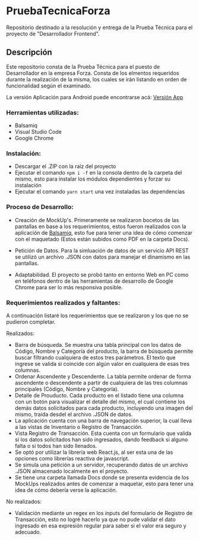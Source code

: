 # PruebaTecnicaForza
Repositorio destinado a la resolución y entrega de la Prueba Técnica para el proyecto de "Desarrollador Frontend".

## Descripción
Este repositorio consta de la Prueba Técnica para el puesto de Desarrollador en la empresa Forza.
Consta de los elmentos requeridos durante la realización de la misma, los cuales se irán listando en orden de funcionalidad según el examinado.

La versión Aplicación para Android puede encontrarse acá: [Versión App](https://github.com/MayenRosil/RenoExpressApp)


### Herramientas utilizadas:
- Balsamiq
- Visual Studio Code
- Google Chrome

### Instalación:
- Descargar el .ZIP con la raíz del proyecto
- Ejecutar el comando ```npm i -f``` en la consola dentro de la carpeta del mismo, esto para instalar los módulos dependientes y forzar su instalación
- Ejecutar el comando ```yarn start``` una vez instaladas las dependencias

### Proceso de Desarrollo:

- Creación de MockUp's.
Primeramente se realizaron bocetos de las pantallas en base a los requerimientos, estos fueron realizados con la aplicación de [Balsamiq](https://balsamiq.com/wireframes/), esto fue para tener una idea de cómo comenzar con el maquetado (Estos están subidos como PDF en la carpeta Docs).

- Petición de Datos.
Para la simluación de datos de un servicio API REST se utilizó un archivo .JSON con datos para manejar el dinamismo en las pantallas.

- Adaptabilidad.
El proyecto se probó tanto en entorno Web en PC como en teléfonos dentro de las herramientas de desarrollo de Google Chrome para ser lo más responsiva posible.


### Requerimientos realizados y faltantes:
A continuación listaré los requerimientos que se realizaron y los que no se pudieron completar.

Realizados:
- Barra de búsqueda. Se muestra una tabla principal con los datos de Código, Nombre y Categoría del producto, la barra de búsqueda permite buscar filtrando cualquiera de estos tres parámetros. El texto que ingrese se valida si coincide con algún valor en cualquiera de esas tres columnas.
- Ordenar Ascendente y Descendente. La tabla permite ordenar de forma ascendente o descendente a partir de cualquiera de las tres columnas principales (Código, Nombre y Categoría).
- Detalle de Prouducto. Cada producto en el listado tiene una columna con un botón para visualizar el detalle del mismo, el cual contiene los demás datos solicitados para cada producto, incluyendo una imagen del mismo, traida desdel el archivo .JSON de datos.
- La aplicación cuenta con una barra de navegación superior, la cual lleva a las vistas de Inventario o Registro de Transacción.
- Vista Registro de Transacción. Esta cuenta con un formulario que valida si los datos solicitados han sido ingresados, dando feedback si alguno falta o si todos han sido llenados.
- Se optó por utilizar la librería web React.js, al ser esta una de las opciones como librerías reactiva de javascript.
- Se simula una petición a un servidor, recuperando datos de un archivo .JSON almacenado localmente en el proyecto.
- Se tiene una carpeta llamada Docs donde se presenta evidencia de los MockUps realizados antes de comenzar a maquetar, esto para tener una idea de cómo debería verse la aplicación.

No realizados:
- Validación mediante un regex en los inputs del formulario de Registro de Transacción, esto no logré hacerlo ya que no pude validar el dato ingresado en esa expresión regular para saber si el valor era seguro y adecuado.
